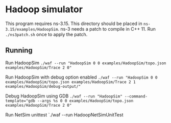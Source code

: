 # Hadoop simulator

This program requires ns-3.15. This directory should be placed in `ns-3.15/examples/HadoopSim`.
ns-3 needs a patch to compile in C++ 11. Run `./ns3patch.sh` once to apply the patch.

## Running

Run HadoopSim
`./waf --run "HadoopSim 0 0 examples/HadoopSim/topo.json examples/HadoopSim/Trace 2 0"`

Run HadoopSim with debug option enabled
`./waf --run "HadoopSim 0 0 examples/HadoopSim/topo.json examples/HadoopSim/Trace 2 1 examples/HadoopSim/debug-output/"`

Debug HadoopSim using GDB
`./waf --run "HadoopSim" --command-template="gdb --args %s 0 0 examples/HadoopSim/topo.json examples/HadoopSim/Trace 2 0"`

Run NetSim unittest
`./waf --run HadoopNetSimUnitTest


